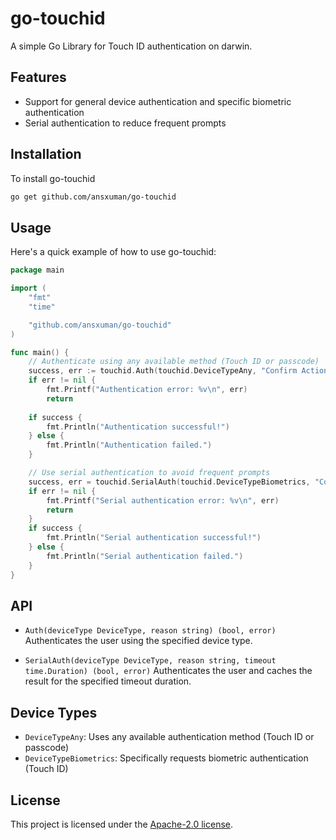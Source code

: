 # go-touchid

A simple Go Library for Touch ID authentication on darwin.

## Features

- Support for general device authentication and specific biometric authentication
- Serial authentication to reduce frequent prompts

## Installation

To install go-touchid

```bash
go get github.com/ansxuman/go-touchid
```

## Usage

Here's a quick example of how to use go-touchid:

```go
package main

import (
	"fmt"
	"time"

	"github.com/ansxuman/go-touchid"
)

func main() {
	// Authenticate using any available method (Touch ID or passcode)
	success, err := touchid.Auth(touchid.DeviceTypeAny, "Confirm Action")
	if err != nil {
		fmt.Printf("Authentication error: %v\n", err)
		return
	
	if success {
		fmt.Println("Authentication successful!")
	} else {
		fmt.Println("Authentication failed.")
	}

	// Use serial authentication to avoid frequent prompts
	success, err = touchid.SerialAuth(touchid.DeviceTypeBiometrics, "Confirm Action", 30*time.Second)	
	if err != nil {
		fmt.Printf("Serial authentication error: %v\n", err)
		return
	}
	if success {
		fmt.Println("Serial authentication successful!")
	} else {
		fmt.Println("Serial authentication failed.")
	}
}
```

## API

- `Auth(deviceType DeviceType, reason string) (bool, error)`
  Authenticates the user using the specified device type.

- `SerialAuth(deviceType DeviceType, reason string, timeout time.Duration) (bool, error)`
  Authenticates the user and caches the result for the specified timeout duration.

## Device Types

- `DeviceTypeAny`: Uses any available authentication method (Touch ID or passcode)
- `DeviceTypeBiometrics`: Specifically requests biometric authentication (Touch ID)

## License

This project is licensed under the [Apache-2.0 license](LICENSE).
